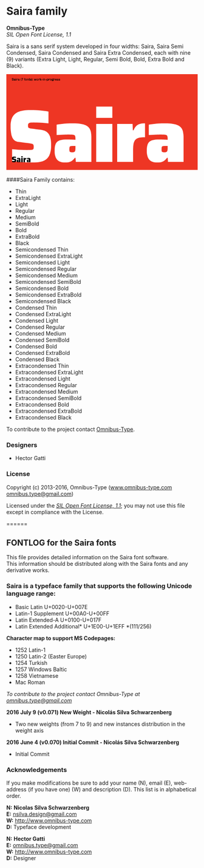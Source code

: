 # Saira family

**Omnibus-Type**  
*SIL Open Font License, 1.1*

Saira is a sans serif system developed in four widths: Saira, Saira Semi Condensed, Saira Condensed and Saira Extra Condensed, each with nine (9) variants (Extra Light, Light, Regular, Semi Bold, Bold, Extra Bold and Black).

![Sample of Saira Family.](./documentation/Saira.png "Saira")


####Saira Family contains:
* Thin
* ExtraLight
* Light
* Regular
* Medium
* SemiBold
* Bold
* ExtraBold
* Black
* Semicondensed Thin
* Semicondensed ExtraLight
* Semicondensed Light
* Semicondensed Regular
* Semicondensed Medium
* Semicondensed SemiBold
* Semicondensed Bold
* Semicondensed ExtraBold
* Semicondensed Black
* Condensed Thin
* Condensed ExtraLight
* Condensed Light
* Condensed Regular
* Condensed Medium
* Condensed SemiBold
* Condensed Bold
* Condensed ExtraBold
* Condensed Black
* Extracondensed Thin
* Extracondensed ExtraLight
* Extracondensed Light
* Extracondensed Regular
* Extracondensed Medium
* Extracondensed SemiBold
* Extracondensed Bold
* Extracondensed ExtraBold
* Extracondensed Black

To contribute to the project contact [Omnibus-Type](http://omnibus-type.com/).

### Designers

* Hector Gatti

### License

Copyright (c) 2013-2016, Omnibus-Type (www.omnibus-type.com omnibus.type@gmail.com)

Licensed under the [*SIL Open Font License, 1.1*](http://scripts.sil.org/OFL); you may not use this file except in compliance with the License.

======
## FONTLOG for the Saira fonts

This file provides detailed information on the Saira font software.  
This information should be distributed along with the Saira fonts and any derivative works.

### Saira is a typeface family that supports the following Unicode language range: 

* Basic Latin 				U+0020-U+007E
* Latin-1 Supplement 		U+00A0-U+00FF
* Latin Extended-A 			U+0100-U+017F
* Latin Extended Additional*	U+1E00-U+1EFF *(111/256)

**Character map to support MS Codepages:**
* 1252 Latin-1
* 1250 Latin-2 (Easter Europe)
* 1254 Turkish
* 1257 Windows Baltic
* 1258 Vietnamese
* Mac Roman

*To contribute to the project contact Omnibus-Type at omnibus.type@gmail.com*

**2016 July 9 (v0.071) New Weight - Nicolás Silva Schwarzenberg**

- Two new weights (from 7 to 9) and new instances distribution in the weight axis

**2016 June 4 (v0.070) Initial Commit - Nicolás Silva Schwarzenberg**

- Initial Commit

### Acknowledgements

If you make modifications be sure to add your name (N), email (E), web-address
(if you have one) (W) and description (D). This list is in alphabetical order.


**N:** **Nicolas Silva Schwarzenberg**  
**E:** nsilva.design@gmail.com  
**W:** http://www.omnibus-type.com  
**D:** Typeface development  

**N:** **Hector Gatti**  
**E:** omnibus.type@gmail.com  
**W:** http://www.omnibus-type.com  
**D:** Designer